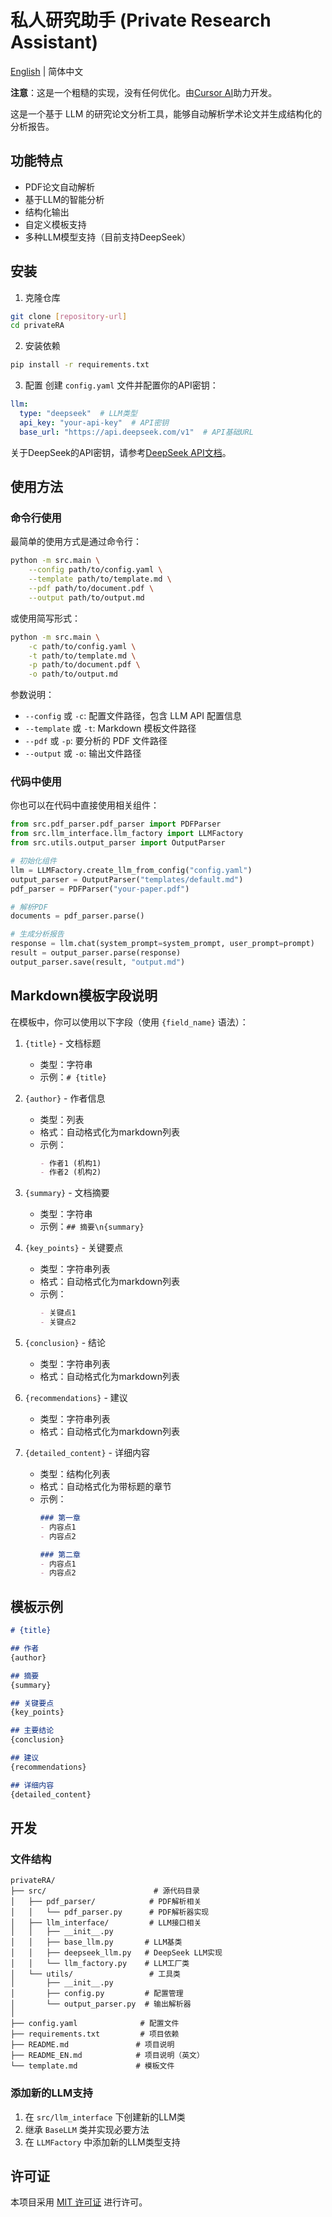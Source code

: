 # 私人研究助手 (Private Research Assistant)

[English](README_EN.md) | 简体中文

**注意**：这是一个粗糙的实现，没有任何优化。由[Cursor AI](https://www.cursor.com/)助力开发。

这是一个基于 LLM 的研究论文分析工具，能够自动解析学术论文并生成结构化的分析报告。

## 功能特点

- PDF论文自动解析
- 基于LLM的智能分析
- 结构化输出
- 自定义模板支持
- 多种LLM模型支持（目前支持DeepSeek）

## 安装

1. 克隆仓库
```bash
git clone [repository-url]
cd privateRA
```

2. 安装依赖
```bash
pip install -r requirements.txt
```

3. 配置
创建 `config.yaml` 文件并配置你的API密钥：
```yaml
llm:
  type: "deepseek"  # LLM类型
  api_key: "your-api-key"  # API密钥
  base_url: "https://api.deepseek.com/v1"  # API基础URL
```
关于DeepSeek的API密钥，请参考[DeepSeek API文档](https://api-docs.deepseek.com/zh-cn/)。


## 使用方法

### 命令行使用
最简单的使用方式是通过命令行：

```bash
python -m src.main \
    --config path/to/config.yaml \
    --template path/to/template.md \
    --pdf path/to/document.pdf \
    --output path/to/output.md
```

或使用简写形式：

```bash
python -m src.main \
    -c path/to/config.yaml \
    -t path/to/template.md \
    -p path/to/document.pdf \
    -o path/to/output.md
```

参数说明：
- `--config` 或 `-c`: 配置文件路径，包含 LLM API 配置信息
- `--template` 或 `-t`: Markdown 模板文件路径
- `--pdf` 或 `-p`: 要分析的 PDF 文件路径
- `--output` 或 `-o`: 输出文件路径

### 代码中使用
你也可以在代码中直接使用相关组件：

```python
from src.pdf_parser.pdf_parser import PDFParser
from src.llm_interface.llm_factory import LLMFactory
from src.utils.output_parser import OutputParser

# 初始化组件
llm = LLMFactory.create_llm_from_config("config.yaml")
output_parser = OutputParser("templates/default.md")
pdf_parser = PDFParser("your-paper.pdf")

# 解析PDF
documents = pdf_parser.parse()

# 生成分析报告
response = llm.chat(system_prompt=system_prompt, user_prompt=prompt)
result = output_parser.parse(response)
output_parser.save(result, "output.md")
```

## Markdown模板字段说明

在模板中，你可以使用以下字段（使用 `{field_name}` 语法）：

1. `{title}` - 文档标题
   - 类型：字符串
   - 示例：`# {title}`

2. `{author}` - 作者信息
   - 类型：列表
   - 格式：自动格式化为markdown列表
   - 示例：
     ```markdown
     - 作者1 (机构1)
     - 作者2 (机构2)
     ```

3. `{summary}` - 文档摘要
   - 类型：字符串
   - 示例：`## 摘要\n{summary}`

4. `{key_points}` - 关键要点
   - 类型：字符串列表
   - 格式：自动格式化为markdown列表
   - 示例：
     ```markdown
     - 关键点1
     - 关键点2
     ```

5. `{conclusion}` - 结论
   - 类型：字符串列表
   - 格式：自动格式化为markdown列表

6. `{recommendations}` - 建议
   - 类型：字符串列表
   - 格式：自动格式化为markdown列表

7. `{detailed_content}` - 详细内容
   - 类型：结构化列表
   - 格式：自动格式化为带标题的章节
   - 示例：
     ```markdown
     ### 第一章
     - 内容点1
     - 内容点2

     ### 第二章
     - 内容点1
     - 内容点2
     ```

## 模板示例

```markdown
# {title}

## 作者
{author}

## 摘要
{summary}

## 关键要点
{key_points}

## 主要结论
{conclusion}

## 建议
{recommendations}

## 详细内容
{detailed_content}
```

## 开发

### 文件结构
```
privateRA/
├── src/                        # 源代码目录
│   ├── pdf_parser/            # PDF解析相关
│   │   └── pdf_parser.py      # PDF解析器实现
│   ├── llm_interface/         # LLM接口相关
│   │   ├── __init__.py
│   │   ├── base_llm.py       # LLM基类
│   │   ├── deepseek_llm.py   # DeepSeek LLM实现
│   │   └── llm_factory.py    # LLM工厂类
│   └── utils/                 # 工具类
│       ├── __init__.py
│       ├── config.py         # 配置管理
│       └── output_parser.py  # 输出解析器
│
├── config.yaml              # 配置文件
├── requirements.txt         # 项目依赖
├── README.md               # 项目说明
├── README_EN.md            # 项目说明（英文）
└── template.md             # 模板文件
```

### 添加新的LLM支持
1. 在 `src/llm_interface` 下创建新的LLM类
2. 继承 `BaseLLM` 类并实现必要方法
3. 在 `LLMFactory` 中添加新的LLM类型支持

## 许可证

本项目采用 [MIT 许可证](LICENSE) 进行许可。

